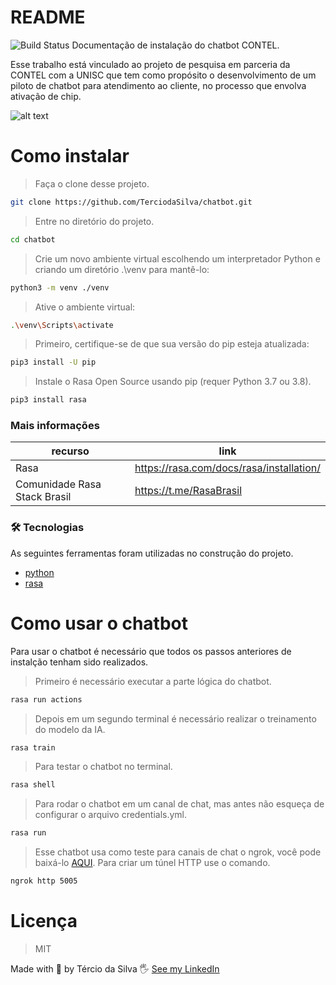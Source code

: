 # README
![Build Status](https://travis-ci.org/joemccann/dillinger.svg?branch=master)
Documentação de instalação do chatbot CONTEL.

Esse trabalho está vinculado ao projeto de pesquisa em parceria da CONTEL com a UNISC que tem como propósito o desenvolvimento de um piloto de chatbot para atendimento ao cliente, no processo que envolva ativação de chip.

![alt text](https://github.com/TerciodaSilva/rasa_contel_bot/blob/461277423c29dcd9511645044cbe25078cfa595b/Captura%20de%20tela%202022-02-22%20152347.png)

# Como instalar
> Faça o clone desse projeto.
```sh
git clone https://github.com/TerciodaSilva/chatbot.git
```
> Entre no diretório do projeto.
```sh
cd chatbot
```
> Crie um novo ambiente virtual escolhendo um interpretador Python e criando um diretório .\\venv para mantê-lo:
```sh
python3 -m venv ./venv
```
>Ative o ambiente virtual:
```sh
.\venv\Scripts\activate
```
>Primeiro, certifique-se de que sua versão do pip esteja atualizada:
```sh
pip3 install -U pip
```
>Instale o Rasa Open Source usando pip (requer Python 3.7 ou 3.8).
```sh
pip3 install rasa
```

### Mais informações
| recurso | link |
|---------|------|
| Rasa | https://rasa.com/docs/rasa/installation/ |
| Comunidade Rasa Stack Brasil | https://t.me/RasaBrasil |

### 🛠 Tecnologias
 As seguintes ferramentas foram utilizadas no construção do projeto.
- [python](https://www.python.org/)
- [rasa](https://rasa.com/)

# Como usar o chatbot
Para usar o chatbot é necessário que todos os passos anteriores de instalção tenham sido realizados.
> Primeiro é necessário executar a parte lógica do chatbot.
```sh
rasa run actions
```
> Depois em um segundo terminal é necessário realizar o treinamento do modelo da IA.
```sh
rasa train
```
> Para testar o chatbot no terminal.
```sh
rasa shell
```
> Para rodar o chatbot em um canal de chat, mas antes não esqueça de configurar o arquivo credentials.yml.
```sh
rasa run
``` 
> Esse chatbot usa como teste para canais de chat o ngrok, você pode baixá-lo [AQUI](https://ngrok.com/download).
> Para criar um túnel HTTP use o comando.
```sh
ngrok http 5005
```


# Licença
> MIT

Made with 🧡 by Tércio da Silva 🖐 [See my LinkedIn](https://www.linkedin.com/in/t%C3%A9rcio-da-silva-a5b385197/)

